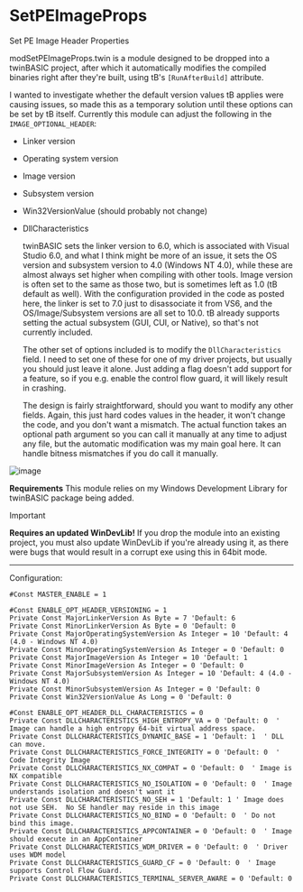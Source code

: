 # SetPEImageProps
Set PE Image Header Properties

modSetPEImageProps.twin is a module designed to be dropped into a twinBASIC project, after which it automatically modifies the compiled binaries right after they're built, using tB's `[RunAfterBuild]` attribute. 

I wanted to investigate whether the default version values tB applies were causing issues, so made this as a temporary solution until these options can be set by tB itself. Currently this module can adjust the following in the `IMAGE_OPTIONAL_HEADER`:

* Linker version
* Operating system version
* Image version
* Subsystem version
* Win32VersionValue (should probably not change)
* DllCharacteristics

  twinBASIC sets the linker version to 6.0, which is associated with Visual Studio 6.0, and what I think might be more of an issue, it sets the OS version and subsystem version to 4.0 (Windows NT 4.0), while these are almost always set higher when compiling with other tools. Image version is often set to the same as those two, but is sometimes left as 1.0 (tB default as well). With the configuration provided in the code as posted here, the linker is set to 7.0 just to disassociate it from VS6, and the OS/Image/Subsystem versions are all set to 10.0. tB already supports setting the actual subsystem (GUI, CUI, or Native), so that's not currently included.

  The other set of options included is to modify the `DllCharacteristics` field. I need to set one of these for one of my driver projects, but usually you should just leave it alone. Just adding a flag doesn't add support for a feature, so if you e.g. enable the control flow guard, it will likely result in crashing.

  The design is fairly straightforward, should you want to modify any other fields. Again, this just hard codes values in the header, it won't change the code, and you don't want a mismatch. The actual function takes an optional path argument so you can call it manually at any time to adjust any file, but the automatic modification was my main goal here. It can handle bitness mismatches if you do call it manually.

![image](https://github.com/fafalone/SetPEImageProps/assets/7834493/77e66fd9-9d18-4e89-80aa-47770129ba4d)

**Requirements**
This module relies on my Windows Development Library for twinBASIC package being added.

  > [!IMPORTANT]
  > **Requires an updated WinDevLib!** If you drop the module into an existing project, you must also update WinDevLib if you're already using it, as there were bugs that would result in a corrupt exe using this in 64bit mode.

---

Configuration:

  ```vba
  #Const MASTER_ENABLE = 1

#Const ENABLE_OPT_HEADER_VERSIONING = 1
Private Const MajorLinkerVersion As Byte = 7 'Default: 6
Private Const MinorLinkerVersion As Byte = 0 'Default: 0
Private Const MajorOperatingSystemVersion As Integer = 10 'Default: 4 (4.0 - Windows NT 4.0)
Private Const MinorOperatingSystemVersion As Integer = 0 'Default: 0
Private Const MajorImageVersion As Integer = 10 'Default: 1
Private Const MinorImageVersion As Integer = 0 'Default: 0
Private Const MajorSubsystemVersion As Integer = 10 'Default: 4 (4.0 - Windows NT 4.0)
Private Const MinorSubsystemVersion As Integer = 0 'Default: 0
Private Const Win32VersionValue As Long = 0 'Default: 0

#Const ENABLE_OPT_HEADER_DLL_CHARACTERISTICS = 0
Private Const DLLCHARACTERISTICS_HIGH_ENTROPY_VA = 0 'Default: 0  ' Image can handle a high entropy 64-bit virtual address space.
Private Const DLLCHARACTERISTICS_DYNAMIC_BASE = 1 'Default: 1  ' DLL can move.
Private Const DLLCHARACTERISTICS_FORCE_INTEGRITY = 0 'Default: 0  ' Code Integrity Image
Private Const DLLCHARACTERISTICS_NX_COMPAT = 0 'Default: 0  ' Image is NX compatible
Private Const DLLCHARACTERISTICS_NO_ISOLATION = 0 'Default: 0  ' Image understands isolation and doesn't want it
Private Const DLLCHARACTERISTICS_NO_SEH = 1 'Default: 1 ' Image does not use SEH.  No SE handler may reside in this image
Private Const DLLCHARACTERISTICS_NO_BIND = 0 'Default: 0  ' Do not bind this image.
Private Const DLLCHARACTERISTICS_APPCONTAINER = 0 'Default: 0  ' Image should execute in an AppContainer
Private Const DLLCHARACTERISTICS_WDM_DRIVER = 0 'Default: 0  ' Driver uses WDM model
Private Const DLLCHARACTERISTICS_GUARD_CF = 0 'Default: 0  ' Image supports Control Flow Guard.
Private Const DLLCHARACTERISTICS_TERMINAL_SERVER_AWARE = 0 'Default: 0
```

